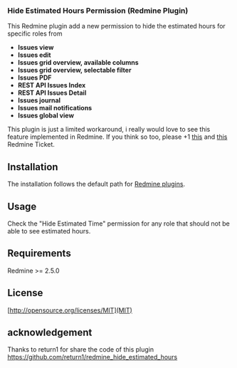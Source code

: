 ### Hide Estimated Hours Permission (Redmine Plugin)

This Redmine plugin add a new permission to hide the estimated hours for specific roles from

* **Issues view**
* **Issues edit**
* **Issues grid overview, available columns**
* **Issues grid overview, selectable filter**
* **Issues PDF**
* **REST API Issues Index**
* **REST API Issues Detail**
* **Issues journal**
* **Issues mail notifications**
* **Issues global view**

This plugin is just a limited workaround, i really would love to see this feature implemented in Redmine. If you think so
too, please +1 [this](http://www.redmine.org/issues/12005) and [this](http://www.redmine.org/issues/11963)
Redmine Ticket.


## Installation

The installation follows the default path for [Redmine plugins](http://www.redmine.org/projects/redmine/wiki/Plugins).


## Usage

Check the "Hide Estimated Time" permission for any role that should not be able to see estimated hours.


## Requirements

Redmine >= 2.5.0


## License


[http://opensource.org/licenses/MIT](MIT)

## acknowledgement

Thanks to return1 for share the code of this plugin https://github.com/return1/redmine_hide_estimated_hours

